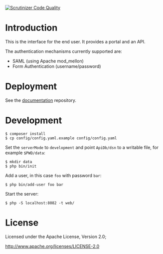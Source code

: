 [![Scrutinizer Code Quality](https://scrutinizer-ci.com/g/eduvpn/vpn-user-portal/badges/quality-score.png?b=master)](https://scrutinizer-ci.com/g/eduvpn/vpn-user-portal/?branch=master)

# Introduction

This is the interface for the end user. It provides a portal and an API. 

The authentication mechanisms currently supported are:

* SAML (using Apache mod_mellon)
* Form Authentication (username/password)

# Deployment

See the [documentation](https://github.com/eduvpn/documentation) repository.

# Development

    $ composer install
    $ cp config/config.yaml.example config/config.yaml

Set the `serverMode` to `development` and point `ApiDb/dsn` to a writable
file, for example `$PWD/data`:
    
    $ mkdir data
    $ php bin/init

Add a user, in this case `foo` with password `bar`:

    $ php bin/add-user foo bar

Start the server:

    $ php -S localhost:8082 -t web/

# License
Licensed under the Apache License, Version 2.0;

   http://www.apache.org/licenses/LICENSE-2.0
